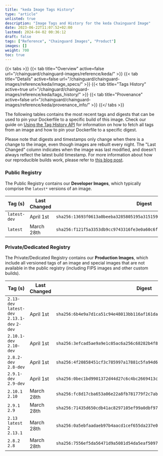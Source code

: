 ```yaml
---
title: "keda Image Tags History"
type: "article"
unlisted: true
description: "Image Tags and History for the keda Chainguard Image"
date: 2023-06-22T11:07:52+02:00
lastmod: 2024-04-02 00:36:12
draft: false
tags: ["Reference", "Chainguard Images", "Product"]
images: []
weight: 700
toc: true
---
```


{{< tabs >}}
{{< tab title="Overview" active=false url="/chainguard/chainguard-images/reference/keda/" >}}
{{< tab title="Details" active=false url="/chainguard/chainguard-images/reference/keda/image_specs/" >}}
{{< tab title="Tags History" active=true url="/chainguard/chainguard-images/reference/keda/tags_history/" >}}
{{< tab title="Provenance" active=false url="/chainguard/chainguard-images/reference/keda/provenance_info/" >}}
{{</ tabs >}}

The following tables contains the most recent tags and digests that can be used to pin your Dockerfile to a specific build of this image. Check our guide on [Using the Tag History API](/chainguard/chainguard-images/using-the-tag-history-api/) for information on how to fetch all tags from an image and how to pin your Dockerfile to a specific digest.

Please note that digests and timestamps only change when there is a change to the image, even though images are rebuilt every night. The "Last Changed" column indicates when the image was last modified, and doesn't always reflect the latest build timestamp. For more information about how our reproducible builds work, please refer to [this blog post](https://www.chainguard.dev/unchained/reproducing-chainguards-reproducible-image-builds).

### Public Registry
The Public Registry contains our **Developer Images**, which typically comprise the `latest*` versions of an image.

| Tag (s)       | Last Changed | Digest                                                                    |
|---------------|--------------|---------------------------------------------------------------------------|
|  `latest-dev` | April 1st    | `sha256:13693f0613a0beeba3285805195a315159d09c4ebc1108012abcb163cad21483` |
|  `latest`     | March 28th   | `sha256:f121f5a3353db9cc9743316fe3e0a60c6fe05e9d9f87c0c5d6ebfe99a2776af0` |


### Private/Dedicated Registry
The Private/Dedicated Registry contains our **Production Images**, which include all versioned tags of an image and special images that are not available in the public registry (including FIPS images and other custom builds).

| Tag (s)                                       | Last Changed | Digest                                                                    |
|-----------------------------------------------|--------------|---------------------------------------------------------------------------|
|  `2.13-dev` `latest-dev` `2.13.1-dev` `2-dev` | April 1st    | `sha256:6b4e9a7d1ca51c94e48013bb116af161daaf7b3fc2e4de36bc993c289df00e83` |
|  `2.10.1-dev` `2.10-dev`                      | April 1st    | `sha256:3efcad5ae9a9e1c05ac6a256c68282b4f8f54a50d88f64aa77656dd3b2a0d646` |
|  `2.8.2-dev` `2.8-dev`                        | April 1st    | `sha256:4f20858451cf3c785997a17881c5fa94d693139cdddf8dc7a47d54d40bb52644` |
|  `2.9.1-dev` `2.9-dev`                        | April 1st    | `sha256:0bec1bd9901372d44d27c6c4bc2669413cc2ff2777218073f68d67ea7cd523d7` |
|  `2.10.1` `2.10`                              | March 28th   | `sha256:fc8d17cba653a06e22a8fb781779f2c7ab9d91204a1cde952551e16620e760c4` |
|  `2.9.1` `2.9`                                | March 28th   | `sha256:71435d650cdb41ac8297105ef99a0dbf97c642c3c68565e6b43eadb1347d3d29` |
|  `2.13` `latest` `2` `2.13.1`                 | March 28th   | `sha256:0a5ebfaadaeb97b4aacd1cef655da237e04b58db2c30270d1ef2fea7bd3e80cd` |
|  `2.8.2` `2.8`                                | March 28th   | `sha256:7556ef5da56471d9a5081d54da5eaf509779343fb337dcde5a96b1acb94bdc50` |

